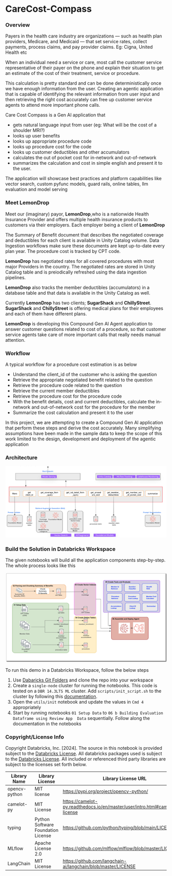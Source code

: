 # CareCost-Compass

### Overview
Payers in the health care industry are organizations — such as health plan providers, Medicare, and Medicaid — that set service rates, collect payments, process claims, and pay provider claims. Eg: Cigna, United Health etc

When an individual need a service or care, most call the customer service representative of their payer on the phone and explain their situation to get an estimate of the cost of their treatment, service or procedure.

This calculation is pretty standard and can be done deterministically once we have enough information from the user. Creating an agentic application that is capable of identifying the relevant information from user input and then retrieving the right cost accurately can free up customer service agents to attend more important phone calls.

Care Cost Compass is a Gen AI application that
- gets natural language input from user (eg: What will be the cost of a shoulder MRI?)
- looks up user benefits
- looks up appropriate procedure code
- looks up procedure cost for the code
- looks up customer deductibles and other accumulators
- calculates the out of pocket cost for in-network and out-of-network
- summarizes the calculation and cost in simple english and present it to the user.

The application will showcase best practices and platform capabilities like vector search, custom pyfunc models, guard rails, online tables, llm evaluation and model serving

### Meet LemonDrop
Meet our (imaginary) payor, **LemonDrop**,who is a nationwide Health Insurance Provider and offers multiple health insurance products to customers via their employers.  Each employer being a client of **LemonDrop**

The Summary of Benefit document that describes the negotiated coverage and deductibles for each client is available in Unity Catalog volume. Data Ingestion workflows make sure these documents are kept up-to-date every plan year. The procedure cost is tracked by CPT code.

**LemonDrop** has negotiated rates for all covered procedures with most major Providers in the country. The negotiated rates are stored in Unity Catalog table and is preiodically refreshed using the data ingestion pipelines.

**LemonDrop** also tracks the member deductibles (accumulators) in a database table and that data is available in the Unity Catalog as well.

Currently **LemonDrop** has two clients; **SugarShack** and **ChillyStreet**. **SugarShack** and **ChillyStreet** is offering medical plans for their employees and each of them have different plans.

**LemonDrop** is developing this Compound Gen AI Agent application to answer customer questions related to cost of a procedure, so that customer service agents take care of more important calls that really needs manual attention.

### Workflow
A typical workflow for a procedure cost estimation is as below
- Understand the client_id of the customer who is asking the question
- Retrieve the appropriate negotiated benefit related to the question
- Retrieve the procedure code related to the question
- Retrieve the current member deductibles
- Retrieve the procedure cost for the procedure code
- With the benefit details, cost and current deductibles, calculate the in-network and out-of-network cost for the procedure for the member
- Summarize the cost calculation and present it to the user

In this project, we are attempting to create a Compound Gen AI application that perform these steps and derive the cost accurately. Many simplifying assumptions have been made in the sample data to keep the scope of this work limited to the design, development and deployment of the agentic application

### Architecture
<img src="./resources/architecture.png" alt="Architecture" width="700"/>

### Build the Solution in Databricks Workspace
The given notebooks will build all the application components step-by-step. The whole process looks like this

<img src="./resources/build_full.png" alt="Full Build" width="700"/>

To run this demo in a Databricks Workspace, follow the below steps
1. Use [Dabaricks Git Folders](https://docs.databricks.com/en/repos/index.html) and clone the repo into your workspace
2. Create a `single-node` cluster for running the notebooks. This code is tested on a `DBR 14.3LTS ML` cluster. Add `scripts/init_script.sh` to the cluster by following this [documentation](https://docs.databricks.com/en/init-scripts/cluster-scoped.html). 
3. Open the `utils/init` notebook and update the values in `Cmd 4` appropriately
4. Start by running notebooks `01 Setup Data` to `06 b Building Evaluation Dataframe using Review App  Data` sequentially. Follow along the documentation in the notebooks

### Copyright/License Info
Copyright Databricks, Inc. [2024]. The source in this notebook is provided subject to the [Databricks License](https://databricks.com/db-license-source). 
All databricks packages used is subject to the [Databricks License](https://databricks.com/db-license-source). 
All included or referenced third party libraries are subject to the licenses set forth below.

| Library Name |Library License|Library License URL|
---------------|---------------|-------------------|
|opencv-python|MIT license|https://pypi.org/project/opencv-python/|
|camelot-py|MIT License|https://camelot-py.readthedocs.io/en/master/user/intro.html#camelot-license|
|typing| Python Software Foundation License|https://github.com/python/typing/blob/main/LICENSE|
|MLflow| Apache License 2.0| https://github.com/mlflow/mlflow/blob/master/LICENSE.txt|
|LangChain| MIT License| https://github.com/langchain-ai/langchain/blob/master/LICENSE|


